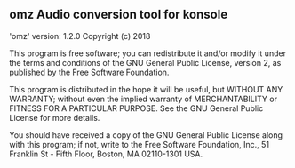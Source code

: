 omz
Audio conversion tool for konsole
------------------------------------------------------------------------------
'omz' version: 1.2.0
Copyright (c) 2018

This program is free software; you can redistribute it and/or modify it
under the terms and conditions of the GNU General Public License,
version 2, as published by the Free Software Foundation.

This program is distributed in the hope it will be useful, but WITHOUT
ANY WARRANTY; without even the implied warranty of MERCHANTABILITY or
FITNESS FOR A PARTICULAR PURPOSE.  See the GNU General Public License for
more details.

You should have received a copy of the GNU General Public License along with
this program; if not, write to the Free Software Foundation, Inc.,
51 Franklin St - Fifth Floor, Boston, MA 02110-1301 USA.

